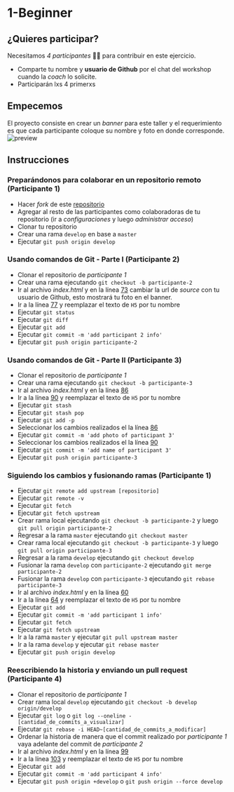 # 1-Beginner

## ¿Quieres participar?
Necesitamos _4 participantes_ 👩‍💻 para contribuir en este ejercicio.
- Comparte tu nombre y **usuario de Github** por el chat del workshop cuando la _coach_ lo solicite.
- Participarán lxs 4 primerxs

## Empecemos
El proyecto consiste en crear un _banner_ para este taller y el requerimiento es que cada participante coloque su nombre y foto en donde corresponde.
![preview](https://user-images.githubusercontent.com/25912796/90475795-d134f080-e0ed-11ea-9ce0-5bbeaa3411de.png)

## Instrucciones

### Preparándonos para colaborar en un repositorio remoto (Participante 1)

- Hacer _fork_ de este [repositorio](https://github.com/MeryCardenas23/Workshop-Git-and-Github)
- Agregar al resto de las participantes como colaboradoras de tu repositorio (ir a _configuraciones_ y luego _administrar acceso_)
- Clonar tu repositorio
- Crear una rama `develop` en base a `master`
- Ejecutar `git push origin develop`

### Usando comandos de Git - Parte I (Participante 2)

- Clonar el repositorio de _participante 1_
- Crear una rama ejecutando `git checkout -b participante-2`
- Ir al archivo _index.html_ y en la línea [73](https://github.com/MeryCardenas23/Workshop-Git-and-Github/blob/master/index.html#L73) cambiar la url de _source_ con tu usuario de Github, esto mostrará tu foto en el banner.
- Ir a la línea [77](https://github.com/MeryCardenas23/Workshop-Git-and-Github/blob/master/index.html#L77) y reemplazar el texto de `H5` por tu nombre
- Ejecutar `git status`
- Ejecutar `git diff`
- Ejecutar `git add`
- Ejecutar `git commit -m 'add participant 2 info'`
- Ejecutar `git push origin participante-2`

### Usando comandos de Git - Parte II (Participante 3)

- Clonar el repositorio de _participante 1_
- Crear una rama ejecutando `git checkout -b participante-3`
- Ir al archivo _index.html_ y en la línea [86](https://github.com/MeryCardenas23/Workshop-Git-and-Github/blob/master/index.html#L86)
- Ir a la línea [90](https://github.com/MeryCardenas23/Workshop-Git-and-Github/blob/master/index.html#L90) y reemplazar el texto de `H5` por tu nombre
- Ejecutar `git stash`
- Ejecutar `git stash pop`
- Ejecutar `git add -p`
- Seleccionar los cambios realizados el la línea [86](https://github.com/MeryCardenas23/Workshop-Git-and-Github/blob/master/index.html#L86)
- Ejecutar `git commit -m 'add photo of participant 3'`
- Seleccionar los cambios realizados el la línea [90](https://github.com/MeryCardenas23/Workshop-Git-and-Github/blob/master/index.html#L90)
- Ejecutar `git commit -m 'add name of participant 3'`
- Ejecutar `git push origin participante-3`

### Siguiendo los cambios y fusionando ramas (Participante 1)
- Ejecutar `git remote add upstream [repositorio]`
- Ejecutar `git remote -v`
- Ejecutar `git fetch`
- Ejecutar `git fetch upstream`
- Crear rama local ejecutando `git checkout -b participante-2` y luego `git pull origin participante-2`
- Regresar a la rama `master` ejecutando `git checkout master`
- Crear rama local ejecutando `git checkout -b participante-3` y luego `git pull origin participante-3`
- Regresar a la rama `develop` ejecutando `git checkout develop`
- Fusionar la rama `develop` con `participante-2` ejecutando `git merge participante-2`
- Fusionar la rama `develop` con `participante-3` ejecutando `git rebase participante-3`
- Ir al archivo _index.html_ y en la línea [60](https://github.com/MeryCardenas23/Workshop-Git-and-Github/blob/master/index.html#L60)
- Ir a la línea [64](https://github.com/MeryCardenas23/Workshop-Git-and-Github/blob/master/index.html#L64) y reemplazar el texto de `H5` por tu nombre
- Ejecutar `git add`
- Ejecutar `git commit -m 'add participant 1 info'`
- Ejecutar `git fetch`
- Ejecutar `git fetch upstream`
- Ir a la rama `master` y ejecutar `git pull upstream master`
- Ir a la rama `develop` y ejecutar `git rebase master`
- Ejecutar `git push origin develop`

###  Reescribiendo la historia y enviando un pull request (Participante 4)
- Clonar el repositorio de _participante 1_
- Crear rama local `develop` ejecutando `git checkout -b develop origin/develop`
- Ejecutar `git log` o `git log --oneline -[cantidad_de_commits_a_visualizar]`
- Ejecutar `git rebase -i HEAD~[cantidad_de_commits_a_modificar]`
- Ordenar la historia de manera que el commit realizado por _participante 1_ vaya adelante del commit de _participante 2_
- Ir al archivo _index.html_ y en la línea [99](https://github.com/MeryCardenas23/Workshop-Git-and-Github/blob/master/index.html#L99)
- Ir a la línea [103](https://github.com/MeryCardenas23/Workshop-Git-and-Github/blob/master/index.html#L103) y reemplazar el texto de `H5` por tu nombre
- Ejecutar `git add`
- Ejecutar `git commit -m 'add participant 4 info'`
- Ejecutar `git push origin +develop` o `git push origin --force develop`